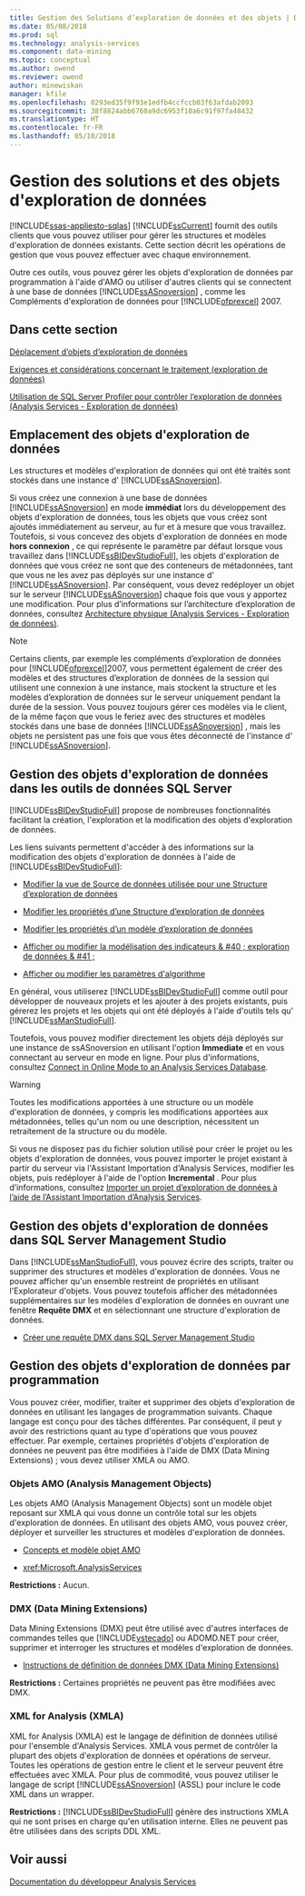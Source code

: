 ```yaml
---
title: Gestion des Solutions d’exploration de données et des objets | Documents Microsoft
ms.date: 05/08/2018
ms.prod: sql
ms.technology: analysis-services
ms.component: data-mining
ms.topic: conceptual
ms.author: owend
ms.reviewer: owend
author: minewiskan
manager: kfile
ms.openlocfilehash: 0293ed35f9f93e1edfb4ccfccb03f63afdab2093
ms.sourcegitcommit: 38f8824abb6760a9dc6953f10a6c91f97fa48432
ms.translationtype: HT
ms.contentlocale: fr-FR
ms.lasthandoff: 05/10/2018
---
```

# <a name="management-of-data-mining-solutions-and-objects"></a>Gestion des solutions et des objets d'exploration de données
[!INCLUDE[ssas-appliesto-sqlas](../../includes/ssas-appliesto-sqlas.md)]
  [!INCLUDE[ssCurrent](../../includes/sscurrent-md.md)] fournit des outils clients que vous pouvez utiliser pour gérer les structures et modèles d'exploration de données existants. Cette section décrit les opérations de gestion que vous pouvez effectuer avec chaque environnement.  
  
 Outre ces outils, vous pouvez gérer les objets d'exploration de données par programmation à l'aide d'AMO ou utiliser d'autres clients qui se connectent à une base de données [!INCLUDE[ssASnoversion](../../includes/ssasnoversion-md.md)] , comme les Compléments d'exploration de données pour [!INCLUDE[ofprexcel](../../includes/ofprexcel-md.md)] 2007.  
  
## <a name="in-this-section"></a>Dans cette section  
 [Déplacement d’objets d’exploration de données](../../analysis-services/data-mining/moving-data-mining-objects.md)  
  
 [Exigences et considérations concernant le traitement &#40;exploration de données&#41;](../../analysis-services/data-mining/processing-requirements-and-considerations-data-mining.md)  
  
 [Utilisation de SQL Server Profiler pour contrôler l’exploration de données &#40;Analysis Services - Exploration de données&#41;](../../analysis-services/data-mining/using-sql-server-profiler-to-monitor-data-mining-analysis-services-data-mining.md)  
  
## <a name="location-of-data-mining-objects"></a>Emplacement des objets d'exploration de données  
 Les structures et modèles d'exploration de données qui ont été traités sont stockés dans une instance d' [!INCLUDE[ssASnoversion](../../includes/ssasnoversion-md.md)].  
  
 Si vous créez une connexion à une base de données [!INCLUDE[ssASnoversion](../../includes/ssasnoversion-md.md)] en mode **immédiat** lors du développement des objets d'exploration de données, tous les objets que vous créez sont ajoutés immédiatement au serveur, au fur et à mesure que vous travaillez. Toutefois, si vous concevez des objets d'exploration de données en mode **hors connexion** , ce qui représente le paramètre par défaut lorsque vous travaillez dans [!INCLUDE[ssBIDevStudioFull](../../includes/ssbidevstudiofull-md.md)], les objets d'exploration de données que vous créez ne sont que des conteneurs de métadonnées, tant que vous ne les avez pas déployés sur une instance d' [!INCLUDE[ssASnoversion](../../includes/ssasnoversion-md.md)]. Par conséquent, vous devez redéployer un objet sur le serveur [!INCLUDE[ssASnoversion](../../includes/ssasnoversion-md.md)] chaque fois que vous y apportez une modification. Pour plus d’informations sur l’architecture d’exploration de données, consultez [Architecture physique &#40;Analysis Services - Exploration de données&#41;](../../analysis-services/data-mining/physical-architecture-analysis-services-data-mining.md).  
  
> [!NOTE]  
>  Certains clients, par exemple les compléments d’exploration de données pour [!INCLUDE[ofprexcel](../../includes/ofprexcel-md.md)]2007, vous permettent également de créer des modèles et des structures d’exploration de données de la session qui utilisent une connexion à une instance, mais stockent la structure et les modèles d’exploration de données sur le serveur uniquement pendant la durée de la session. Vous pouvez toujours gérer ces modèles via le client, de la même façon que vous le feriez avec des structures et modèles stockés dans une base de données [!INCLUDE[ssASnoversion](../../includes/ssasnoversion-md.md)] , mais les objets ne persistent pas une fois que vous êtes déconnecté de l'instance d' [!INCLUDE[ssASnoversion](../../includes/ssasnoversion-md.md)].  
  
## <a name="managing-data-mining-objects-in-sql-server-data-tools"></a>Gestion des objets d'exploration de données dans les outils de données SQL Server  
 [!INCLUDE[ssBIDevStudioFull](../../includes/ssbidevstudiofull-md.md)] propose de nombreuses fonctionnalités facilitant la création, l'exploration et la modification des objets d'exploration de données.  
  
 Les liens suivants permettent d'accéder à des informations sur la modification des objets d'exploration de données à l'aide de [!INCLUDE[ssBIDevStudioFull](../../includes/ssbidevstudiofull-md.md)]:  
  
-   [Modifier la vue de Source de données utilisée pour une Structure d’exploration de données](../../analysis-services/data-mining/edit-the-data-source-view-used-for-a-mining-structure.md)  
  
-   [Modifier les propriétés d’une Structure d’exploration de données](../../analysis-services/data-mining/change-the-properties-of-a-mining-structure.md)  
  
-   [Modifier les propriétés d’un modèle d’exploration de données](../../analysis-services/data-mining/change-the-properties-of-a-mining-model.md)  
  
-   [Afficher ou modifier la modélisation des indicateurs & #40 ; exploration de données & #41 ;](../../analysis-services/data-mining/view-or-change-modeling-flags-data-mining.md)  
  
-   [Afficher ou modifier les paramètres d'algorithme](../../analysis-services/data-mining/view-or-change-algorithm-parameters.md)  
  
 En général, vous utiliserez [!INCLUDE[ssBIDevStudioFull](../../includes/ssbidevstudiofull-md.md)] comme outil pour développer de nouveaux projets et les ajouter à des projets existants, puis gérerez les projets et les objets qui ont été déployés à l'aide d'outils tels qu' [!INCLUDE[ssManStudioFull](../../includes/ssmanstudiofull-md.md)].  
  
 Toutefois, vous pouvez modifier directement les objets déjà déployés sur une instance de ssASnoversion en utilisant l'option **Immediate** et en vous connectant au serveur en mode en ligne. Pour plus d'informations, consultez [Connect in Online Mode to an Analysis Services Database](../../analysis-services/multidimensional-models/connect-in-online-mode-to-an-analysis-services-database.md).  
  
> [!WARNING]  
>  Toutes les modifications apportées à une structure ou un modèle d'exploration de données, y compris les modifications apportées aux métadonnées, telles qu'un nom ou une description, nécessitent un retraitement de la structure ou du modèle.  
  
 Si vous ne disposez pas du fichier solution utilisé pour créer le projet ou les objets d'exploration de données, vous pouvez importer le projet existant à partir du serveur via l'Assistant Importation d'Analysis Services, modifier les objets, puis redéployer à l'aide de l'option **Incremental** . Pour plus d’informations, consultez [Importer un projet d’exploration de données à l’aide de l’Assistant Importation d’Analysis Services](../../analysis-services/data-mining/import-a-data-mining-project-using-the-analysis-services-import-wizard.md).  
  
## <a name="managing-data-mining-objects-in-sql-server-management-studio"></a>Gestion des objets d'exploration de données dans SQL Server Management Studio  
 Dans [!INCLUDE[ssManStudioFull](../../includes/ssmanstudiofull-md.md)], vous pouvez écrire des scripts, traiter ou supprimer des structures et modèles d'exploration de données. Vous ne pouvez afficher qu'un ensemble restreint de propriétés en utilisant l'Explorateur d'objets. Vous pouvez toutefois afficher des métadonnées supplémentaires sur les modèles d'exploration de données en ouvrant une fenêtre **Requête DMX** et en sélectionnant une structure d'exploration de données.  
  
-   [Créer une requête DMX dans SQL Server Management Studio](../../analysis-services/data-mining/create-a-dmx-query-in-sql-server-management-studio.md)  
  
## <a name="managing-data-mining-objects-programmatically"></a>Gestion des objets d'exploration de données par programmation  
 Vous pouvez créer, modifier, traiter et supprimer des objets d'exploration de données en utilisant les langages de programmation suivants. Chaque langage est conçu pour des tâches différentes. Par conséquent, il peut y avoir des restrictions quant au type d'opérations que vous pouvez effectuer. Par exemple, certaines propriétés d'objets d'exploration de données ne peuvent pas être modifiées à l'aide de DMX (Data Mining Extensions) ; vous devez utiliser XMLA ou AMO.  
  
### <a name="analysis-management-objects-amo"></a>Objets AMO (Analysis Management Objects)  
 Les objets AMO (Analysis Management Objects) sont un modèle objet reposant sur XMLA qui vous donne un contrôle total sur les objets d'exploration de données. En utilisant des objets AMO, vous pouvez créer, déployer et surveiller les structures et modèles d'exploration de données.  
  
-   [Concepts et modèle objet AMO](../../analysis-services/multidimensional-models/analysis-management-objects/amo-concepts-and-object-model.md)  
  
-   <xref:Microsoft.AnalysisServices>  
  
 **Restrictions :** Aucun.  
  
### <a name="data-mining-extensions-dmx"></a>DMX (Data Mining Extensions)  
 Data Mining Extensions (DMX) peut être utilisé avec d'autres interfaces de commandes telles que [!INCLUDE[vstecado](../../includes/vstecado-md.md)] ou ADOMD.NET pour créer, supprimer et interroger les structures et modèles d'exploration de données.  
  
-   [Instructions de définition de données DMX &#40;Data Mining Extensions&#41;](../../dmx/dmx-statements-data-definition.md)  
  
 **Restrictions :** Certaines propriétés ne peuvent pas être modifiées avec DMX.  
  
### <a name="xml-for-analysis-xmla"></a>XML for Analysis (XMLA)  
 XML for Analysis (XMLA) est le langage de définition de données utilisé pour l'ensemble d'Analysis Services. XMLA vous permet de contrôler la plupart des objets d'exploration de données et opérations de serveur. Toutes les opérations de gestion entre le client et le serveur peuvent être effectuées avec XMLA. Pour plus de commodité, vous pouvez utiliser le langage de script [!INCLUDE[ssASnoversion](../../includes/ssasnoversion-md.md)] (ASSL) pour inclure le code XML dans un wrapper.  
  
 **Restrictions :** [!INCLUDE[ssBIDevStudioFull](../../includes/ssbidevstudiofull-md.md)] génère des instructions XMLA qui ne sont prises en charge qu'en utilisation interne. Elles ne peuvent pas être utilisées dans des scripts DDL XML.  
  
## <a name="see-also"></a>Voir aussi  
 [Documentation du développeur Analysis Services](../../analysis-services/analysis-services-developer-documentation.md)  
  
  
